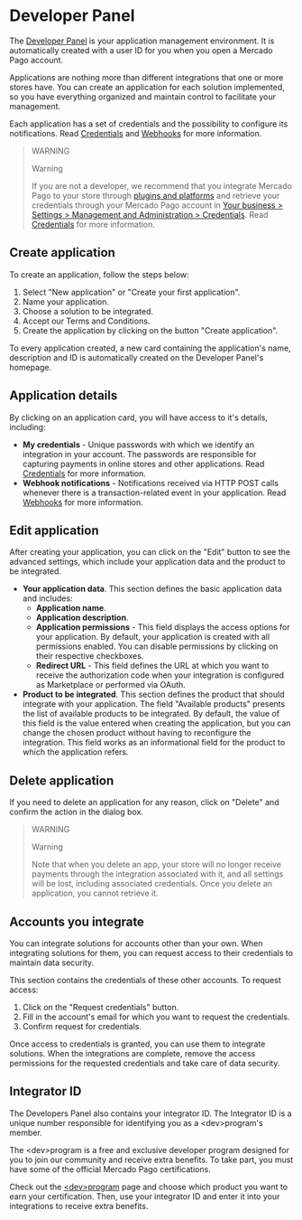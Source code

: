 # Developer Panel
The [Developer Panel](https://mercadopago[FAKER][URL][DOMAIN]/developers/panel) is your application management environment. It is automatically created with a user ID for you when you open a Mercado Pago account. 

Applications are nothing more than different integrations that one or more stores have. You can create an application for each solution implemented, so you have everything organized and maintain control to facilitate your management. 

Each application has a set of credentials and the possibility to configure its notifications. Read [Credentials](https://www.mercadopago[FAKER][URL][DOMAIN]/developers/en/guides/credentials/credentials) and [Webhooks](https://www.mercadopago[FAKER][URL][DOMAIN]/developers/en/guides/notifications/webhooks) for more information.

> WARNING 
> 
> Warning
> 
> If you are not a developer, we recommend that you integrate Mercado Pago to your store through [plugins and platforms](https://www.mercadopago[FAKER][URL][DOMAIN]/developers/en/guides/plugins) and retrieve your credentials through your Mercado Pago account in [Your business > Settings > Management and Administration > Credentials](https://www.mercadopago[FAKER][URL][DOMAIN]/settings/account/credentials). Read [Credentials](https://www.mercadopago[FAKER][URL][DOMAIN]/developers/en/guides/credentials/credentials) for more information.


## Create application
To create an application, follow the steps below:

1. Select "New application" or "Create your first application".
2. Name your application.
3. Choose a solution to be integrated.
4. Accept our Terms and Conditions.
5. Create the application by clicking on the button "Create application".

To every application created, a new card containing the application's name, description and ID is automatically created on the Developer Panel's homepage.



## Application details
By clicking on an application card, you will have access to it's details, including:

- **My credentials** - Unique passwords with which we identify an integration in your account. The passwords are responsible for capturing payments in online stores and other applications. Read [Credentials](https://www.mercadopago[FAKER][URL][DOMAIN]/developers/en/guides/credentials/credentials) for more information.
- **Webhook notifications** - Notifications received via HTTP POST calls whenever there is a transaction-related event in your application. Read [Webhooks](https://www.mercadopago[FAKER][URL][DOMAIN]/developers/en/guides/notifications/webhooks) for more information.



## Edit application
After creating your application, you can click on the "Edit" button to see the advanced settings, which include your application data and the product to be integrated.

- **Your application data**. This section defines the basic application data and includes:
  - **Application name**.
  - **Application description**.
  - **Application permissions** - This field displays the access options for your application. By default, your application is created with all permissions enabled. You can disable permissions by clicking on their respective checkboxes.
  - **Redirect URL** - This field defines the URL at which you want to receive the authorization code when your integration is configured as Marketplace or performed via OAuth.
- **Product to be integrated**. This section defines the product that should integrate with your application. The field "Available products" presents the list of available products to be integrated. By default, the value of this field is the value entered when creating the application, but you can change the chosen product without having to reconfigure the integration. This field works as an informational field for the product to which the application refers.


## Delete application
If you need to delete an application for any reason, click on "Delete" and confirm the action in the dialog box. 

>WARNING
>
>Warning
>
>Note that when you delete an app, your store will no longer receive payments through the integration associated with it, and all settings will be lost, including associated credentials. Once you delete an application, you cannot retrieve it.


## Accounts you integrate
You can integrate solutions for accounts other than your own. When integrating solutions for them, you can request access to their credentials to maintain data security. 

This section contains the credentials of these other accounts. To request access:

1. Click on the "Request credentials" button.
2. Fill in the account's email for which you want to request the credentials. 
3. Confirm request for credentials.

Once access to credentials is granted, you can use them to integrate solutions. When the integrations are complete, remove the access permissions for the requested credentials and take care of data security.

## Integrator ID
The Developers Panel also contains your integrator ID. The Integrator ID is a unique number responsible for identifying you as a &lt;dev&gt;program's member. 

The &lt;dev&gt;program is a free and exclusive developer program designed for you to join our community and receive extra benefits. To take part, you must have some of the official Mercado Pago certifications. 

Check out the [&lt;dev&gt;program](https://www.mercadopago[FAKER][URL][DOMAIN]/developers/en/developer-program) page and choose which product you want to earn your certification. Then, use your integrator ID and enter it into your integrations to receive extra benefits.